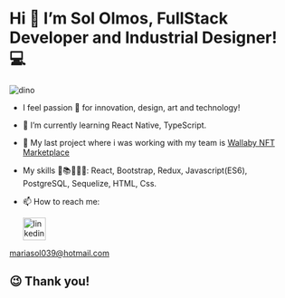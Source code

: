 # Hi 👋  I’m Sol Olmos, FullStack Developer and Industrial Designer!  💻

![dino](https://media.giphy.com/media/L1R1tvI9svkIWwpVYr/giphy.gif)

- I feel passion 🧡 for innovation, design, art and technology!

- 🌱 I’m currently learning React Native, TypeScript.


- 🔭 My last project where i was working with my team is <a href="https://wallabyapp.vercel.app/">Wallaby NFT Marketplace</a>

- My skills 🧠📚🤓👩‍💻: React, Bootstrap, Redux, Javascript(ES6), PostgreSQL, Sequelize, HTML, Css.

- 📫 How to reach me:

  [<img src='https://cdn.jsdelivr.net/npm/simple-icons@3.0.1/icons/linkedin.svg' alt='linkedin' height='40'>](https://www.linkedin.com/in/sol-olmos-fullstackdev-industrialdesigner//) 

 mariasol039@hotmail.com 


<h2>
😉 Thank you!
</h2>


<!--
**sololmos/sololmos** is a ✨ _special_ ✨ repository because its `README.md` (this file) appears on your GitHub profile.

Here are some ideas to get you started:

- 🔭 I’m currently working on  ...
- 🌱 I’m currently learning ...
- 👯 I’m looking to collaborate on ...
- 🤔 I’m looking for help with ...
- 💬 Ask me about ...
- 📫 How to reach me: ...
- 😄 Pronouns: ...
- ⚡ Fun fact: ...
-->
